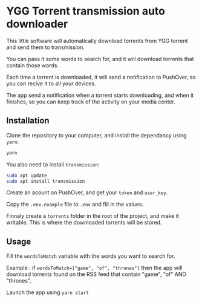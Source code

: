 # YGG Torrent transmission auto downloader

This little software will automatically download torrents from YGG torrent and send them to transmission.

You can pass it some words to search for, and it will download torrents that contain those words.

Each time a torrent is downloaded, it will send a notification to PushOver, so you can recive it to all your devices.

The app send a notification when a torrent starts downloading, and when it finishes, so you can keep track of the activity on your media center.

## Installation

Clone the repository to your computer, and install the dependancy using `yarn`:

```sh
yarn
```

You also need to install `transmission`:

```sh
sudo apt update
sudo apt install transmission
```

Create an acount on PushOver, and get your `token` and `user_key`.

Copy the `.env.example` file to `.env` and fill in the values.

Finnaly create a `torrents` folder in the root of the project, and make it writable. This is where the downloaded torrents will be stored.

## Usage

Fill the `wordsToMatch` variable with the words you want to search for.

Example : if `wordsToMatch=["game", "of", "thrones"]` then the app will download torrents found on the RSS feed that contain "game", "of" AND "thrones".

Launch the app using `yarn start`
